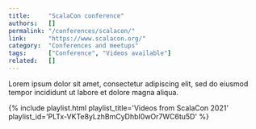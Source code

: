 ```yaml
---
title:     "ScalaCon conference"
authors:   []
permalink: "/conferences/scalacon/"
link:      "https://www.scalacon.org/"
category:  "Conferences and meetups"
tags:      ["Conference", "Videos available"]
related:   []
---
```


Lorem ipsum dolor sit amet, consectetur adipiscing elit, sed do eiusmod tempor incididunt ut labore et dolore magna aliqua.

{% include playlist.html playlist_title='Videos from ScalaCon 2021' playlist_id='PLTx-VKTe8yLzhBmCyDhbI0wOr7WC6tu5D' %}
